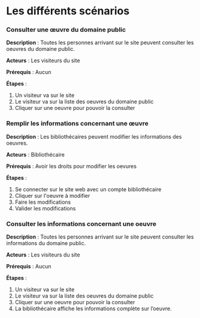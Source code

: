 # Les différents scénarios

### **Consulter une œuvre du domaine public** 

**Description** : Toutes les personnes arrivant sur le site peuvent consulter les oeuvres du domaine public.

**Acteurs** : Les visiteurs du site

**Prérequis** : Aucun

**Étapes** :

1.  Un visiteur va sur le site
2.  Le visiteur va sur la liste des oeuvres du domaine public
3.  Cliquer sur une oeuvre pour pouvoir la consulter 


### **Remplir les informations concernant une œuvre** 

**Description** : Les bibliothécaires peuvent modifier les informations des oeuvres.

**Acteurs** : Bibliothécaire

**Prérequis** : Avoir les droits pour modifier les oevures

**Étapes** :

1.   Se connecter sur le site web avec un compte bibliothécaire
2.   Cliquer sur l'oeuvre à modifier
3.   Faire les modifications
4.   Valider les modifications

### **Consulter les informations concernant une oeuvre** 

**Description** : Toutes les personnes arrivant sur le site peuvent consulter les informations du domaine public.

**Acteurs** : Les visiteurs du site

**Prérequis** : Aucun

**Étapes** :

1.  Un visiteur va sur le site
2.  Le visiteur va sur la liste des oeuvres du domaine public
3.  Cliquer sur une oeuvre pour pouvoir la consulter
4.  La bibliothécaire affiche les informations complète sur l’oeuvre. 
